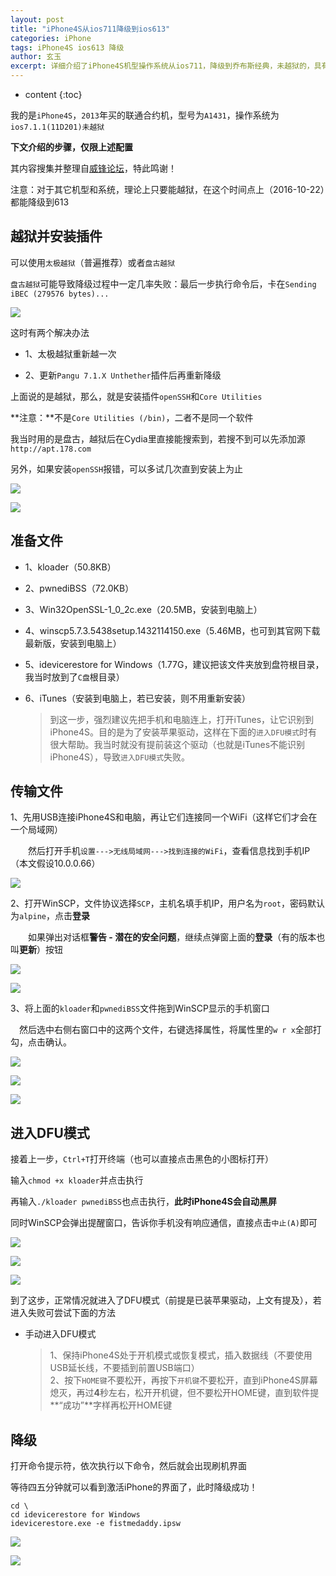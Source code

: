 ```yaml
---
layout: post
title: "iPhone4S从ios711降级到ios613"
categories: iPhone
tags: iPhone4S ios613 降级
author: 玄玉
excerpt: 详细介绍了iPhone4S机型操作系统从ios711，降级到乔布斯经典，未越狱的，具有情怀的拟物图标的ios613的方法。
---
```


* content
{:toc}


我的是`iPhone4S`，`2013`年买的联通合约机，型号为`A1431`，操作系统为`ios7.1.1(11D201)未越狱`

**下文介绍的步骤，仅限上述配置**

其内容搜集并整理自[威锋论坛](http://bbs.feng.com/thread-htm-fid-385.html)，特此鸣谢！

注意：对于其它机型和系统，理论上只要能越狱，在这个时间点上（2016-10-22）都能降级到613

## 越狱并安装插件

可以使用`太极越狱`（普遍推荐）或者`盘古越狱`

`盘古越狱`可能导致降级过程中一定几率失败：最后一步执行命令后，卡在`Sending iBEC (279576 bytes)...`

![](/img/2016-10-25/iphone4s-to-ios613-01.png)

这时有两个解决办法

* 1、太极越狱重新越一次

* 2、更新`Pangu 7.1.X Unthether`插件后再重新降级

上面说的是越狱，那么，就是安装插件`openSSH`和`Core Utilities`

**注意：**不是`Core Utilities (/bin)`，二者不是同一个软件

我当时用的是盘古，越狱后在Cydia里直接能搜索到，若搜不到可以先添加源`http://apt.178.com`

另外，如果安装`openSSH`报错，可以多试几次直到安装上为止

![](/img/2016-10-25/iphone4s-to-ios613-02.png)

![](/img/2016-10-25/iphone4s-to-ios613-03.png)

## 准备文件

* 1、kloader（50.8KB）

* 2、pwnediBSS（72.0KB）

* 3、Win32OpenSSL-1_0_2c.exe（20.5MB，安装到电脑上）

* 4、winscp5.7.3.5438setup.1432114150.exe（5.46MB，也可到其官网下载最新版，安装到电脑上）

* 5、idevicerestore for Windows（1.77G，建议把该文件夹放到盘符根目录，我当时放到了`C盘`根目录）

* 6、iTunes（安装到电脑上，若已安装，则不用重新安装）

    > 到这一步，强烈建议先把手机和电脑连上，打开iTunes，让它识别到iPhone4S。目的是为了安装苹果驱动，这样在下面的`进入DFU模式`时有很大帮助。我当时就没有提前装这个驱动（也就是iTunes不能识别iPhone4S），导致`进入DFU模式`失败。

## 传输文件

1、先用USB连接iPhone4S和电脑，再让它们连接同一个WiFi（这样它们才会在一个局域网）

　　然后打开手机`设置--->无线局域网--->找到连接的WiFi`，查看信息找到手机IP（本文假设10.0.0.66）

![](/img/2016-10-25/iphone4s-to-ios613-04.png)

2、打开WinSCP，文件协议选择`SCP`，主机名填手机IP，用户名为`root`，密码默认为`alpine`，点击**登录**

　　如果弹出对话框**警告 - 潜在的安全问题**，继续点弹窗上面的**登录**（有的版本也叫**更新**）按钮

![](/img/2016-10-25/iphone4s-to-ios613-05.png)

![](/img/2016-10-25/iphone4s-to-ios613-06.png)

3、将上面的`kloader`和`pwnediBSS`文件拖到WinSCP显示的手机窗口

　然后选中右侧右窗口中的这两个文件，右键选择属性，将属性里的`w r x`全部打勾，点击确认。

![](/img/2016-10-25/iphone4s-to-ios613-07.png)

![](/img/2016-10-25/iphone4s-to-ios613-08.png)

![](/img/2016-10-25/iphone4s-to-ios613-09.png)

## 进入DFU模式

接着上一步，`Ctrl+T`打开终端（也可以直接点击黑色的小图标打开）

输入`chmod +x kloader`并点击执行

再输入`./kloader pwnediBSS`也点击执行，**此时iPhone4S会自动黑屏**

同时WinSCP会弹出提醒窗口，告诉你手机没有响应通信，直接点击`中止(A)`即可

![](/img/2016-10-25/iphone4s-to-ios613-10.png)

![](/img/2016-10-25/iphone4s-to-ios613-11.png)

![](/img/2016-10-25/iphone4s-to-ios613-12.png)

到了这步，正常情况就进入了DFU模式（前提是已装苹果驱动，上文有提及），若进入失败可尝试下面的方法

 * 手动进入DFU模式

    > 1、保持iPhone4S处于开机模式或恢复模式，插入数据线（不要使用USB延长线，不要插到前置USB端口）<br/>
2、按下`HOME键`不要松开，再按下`开机键`不要松开，直到iPhone4S屏幕熄灭，再过**4**秒左右，松开开机键，但不要松开HOME键，直到软件提**“成功”**字样再松开HOME键

## 降级

打开命令提示符，依次执行以下命令，然后就会出现刷机界面

等待四五分钟就可以看到激活iPhone的界面了，此时降级成功！

```
cd \
cd idevicerestore for Windows
idevicerestore.exe -e fistmedaddy.ipsw
```

![](/img/2016-10-25/iphone4s-to-ios613-13.png)

![](/img/2016-10-25/iphone4s-to-ios613-14.png)